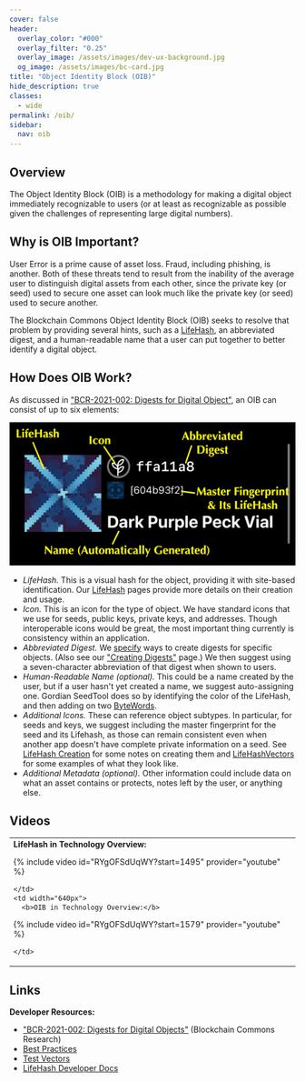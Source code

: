 ```yaml
---
cover: false
header:
  overlay_color: "#000"
  overlay_filter: "0.25"
  overlay_image: /assets/images/dev-ux-background.jpg
  og_image: /assets/images/bc-card.jpg
title: "Object Identity Block (OIB)"
hide_description: true
classes:
  - wide
permalink: /oib/
sidebar:
  nav: oib
---
```


## Overview

The Object Identity Block (OIB) is a methodology for making a digital object
immediately recognizable to users (or at least as recognizable as
possible given the challenges of representing large digital numbers).

## Why is OIB Important?

User Error is a prime cause of asset loss. Fraud, including phishing,
is another. Both of these threats tend to result from the inability of
the average user to distinguish digital assets from each other, since
the private key (or seed) used to secure one asset can look much like
the private key (or seed) used to secure another.

The Blockchain Commons Object Identity Block (OIB) seeks to resolve
that problem by providing several hints, such as a
[LifeHash](/lifehash/), an abbreviated digest, and a human-readable
name that a user can put together to better identify a digital object.

## How Does OIB Work?

As discussed in ["BCR-2021-002: Digests for Digital Object"](https://github.com/BlockchainCommons/Research/blob/master/papers/bcr-2021-002-digest.md#object-identity-block), an OIB
can consist of up to six elements:

![](/assets/images/oib/example.jpg)

* *LifeHash.* This is a visual hash for the object, providing it with
site-based identification. Our [LifeHash](/lifehash/) pages provide
more details on their creation and usage.
* *Icon.* This is an icon for the type of object. We have standard
icons that we use for seeds, public keys, private keys, and
addresses. Though interoperable icons would be great, the most
important thing currently is consistency within an application.
* *Abbreviated Digest.* We
[specify](https://github.com/BlockchainCommons/Research/blob/master/papers/bcr-2021-002-digest.md#the-digest-source-specification)
ways to create digests for specific objects. (Also see our
["Creating Digests"](https://developer.blockchaincommons.com/lifehash/creation/)
page.) We then suggest using a seven-character abbreviation of that
digest when shown to users.
* *Human-Readable Name (optional).* This could be a name created by
the user, but if a user hasn't yet created a name, we suggest
auto-assigning one. Gordian SeedTool does so by identifying the color
of the LifeHash, and then adding on two [ByteWords](/bytewords).
* *Additional Icons.* These can reference object subtypes. In
particular, for seeds and keys, we suggest including the master
fingerprint for the seed and its Lifehash, as those can remain
consistent even when another app doesn't have complete private
information on a seed. See [LifeHash Creation](/lifehash/creation/)
for some notes on creating them and
[LifeHashVectors](/lifehash/vectors/) for some examples of what they
look like.
* *Additional Metadata (optional).* Other information could include
data on what an asset contains or protects, notes left by the user, or
anything else.

## Videos

<table width="100%">
  <tr>
    <td width="640px">
      <b>LifeHash in Technology Overview:</b>

{% include video id="RYgOFSdUqWY?start=1495" provider="youtube" %}

    </td>
    <td width="640px">
      <b>OIB in Technology Overview:</b>

{% include video id="RYgOFSdUqWY?start=1579" provider="youtube" %}

    </td>
  </tr>
</table>

## Links

**Developer Resources:**

* ["BCR-2021-002: Digests for Digital Objects"](https://github.com/BlockchainCommons/Research/blob/master/papers/bcr-2021-002-digest.md) (Blockchain Commons Research)
* [Best Practices](/oib/best-practices/)
* [Test Vectors](/oib/vectors)
* [LifeHash Developer Docs](/lifehash/)
